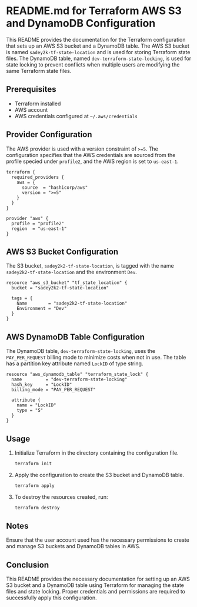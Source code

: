 # README.md for Terraform AWS S3 and DynamoDB Configuration

This README provides the documentation for the Terraform configuration that sets up an AWS S3 bucket and a DynamoDB table. The AWS S3 bucket is named `sadey2k-tf-state-location` and is used for storing Terraform state files. The DynamoDB table, named `dev-terraform-state-locking`, is used for state locking to prevent conflicts when multiple users are modifying the same Terraform state files.

## Prerequisites

- Terraform installed
- AWS account
- AWS credentials configured at `~/.aws/credentials`

## Provider Configuration

The AWS provider is used with a version constraint of `>=5`. The configuration specifies that the AWS credentials are sourced from the profile specied under `profile2`, and the AWS region is set to `us-east-1`.

```hcl
terraform {
  required_providers {
    aws = {
      source  = "hashicorp/aws"
      version = ">=5"
    }
  }
}

provider "aws" {
  profile = "profile2"
  region  = "us-east-1"
}
```

## AWS S3 Bucket Configuration

The S3 bucket, `sadey2k2-tf-state-location`, is tagged with the name `sadey2k2-tf-state-location` and the environment `Dev`.

```hcl
resource "aws_s3_bucket" "tf_state_location" {
  bucket = "sadey2k2-tf-state-location"

  tags = {
    Name        = "sadey2k2-tf-state-location"
    Environment = "Dev"
  }
}
```

## AWS DynamoDB Table Configuration

The DynamoDB table, `dev-terraform-state-locking`, uses the `PAY_PER_REQUEST` billing mode to minimize costs when not in use. The table has a partition key attribute named `LockID` of type string.

```hcl
resource "aws_dynamodb_table" "terraform_state_lock" {
  name         = "dev-terraform-state-locking"
  hash_key     = "LockID"
  billing_mode = "PAY_PER_REQUEST"

  attribute {
    name = "LockID"
    type = "S"
  }
}
```

## Usage

1. Initialize Terraform in the directory containing the configuration file.

   ```bash
   terraform init
   ```

2. Apply the configuration to create the S3 bucket and DynamoDB table.

   ```bash
   terraform apply
   ```

3. To destroy the resources created, run:

   ```bash
   terraform destroy
   ```

## Notes

Ensure that the user account used has the necessary permissions to create and manage S3 buckets and DynamoDB tables in AWS.

## Conclusion

This README provides the necessary documentation for setting up an AWS S3 bucket and a DynamoDB table using Terraform for managing the state files and state locking. Proper credentials and permissions are required to successfully apply this configuration.